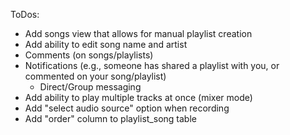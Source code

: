 ToDos:

- Add songs view that allows for manual playlist creation
- Add ability to edit song name and artist
- Comments (on songs/playlists)
- Notifications (e.g., someone has shared a playlist with you, or commented on your song/playlist)
    - Direct/Group messaging
- Add ability to play multiple tracks at once (mixer mode)
- Add "select audio source" option when recording
- Add "order" column to playlist_song table
